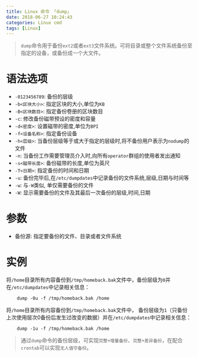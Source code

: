 ```yaml
---
title: Linux 命令 「dump」
date: 2018-06-27 10:24:43
categories: Linux cmd
tags: [Linux]
---
```


> `dump`命令用于备份`ext2`或者`ext3`文件系统。可将目录或整个文件系统备份至指定的设备，或备份成一个大文件。

<!-- more -->

# 语法选项

- `-0123456789`:  备份的层级
- `-b<区块大小>`:   指定区块的大小,单位为`KB`
- `-B<区块数目>`:   指定备份卷册的区块数目
- `-c`:     修改备份磁带预设的密度和容量
- `-d<密度>`:     设置磁带的密度,单位为`BPI`
- `-f<设备名称>`:  指定备份设备
- `-h<层级>`:     当备份层级等于或大于指定的层级时,将不备份用户表示为`nodump`的文件
- `-n`:     当备份工作需要管理员介入时,向所有`operator`群组的使用者发出通知
- `-s<磁带长度>`:   备份磁带的长度,单位为英尺
- `-T<日期>`:     指定备份的时间和日期
- `-u`:     备份完毕后,在`/etc/dumpdates`中记录备份的文件系统,层级,日期与时间等
- `-w`:     与`-W`类似, 单仅需要备份的文件
- `-W`:     显示需要备份的文件及其最后一次备份的层级,时间,日期

# 参数

- 备份源:  指定要备份的文件、目录或者文件系统

# 实例

将`/home`目录所有内容备份到`/tmp/homeback.bak`文件中，备份层级为`0`并在`/etc/dumpdates`中记录相关信息：

```
    dump -0u -f /tmp/homeback.bak /home
```

将`/home`目录所有内容备份到`/tmp/homeback.bak`文件中，
备份层级为`1`（只备份上次使用层次0备份后发生过改变的数据）并在`/etc/dumpdates`中记录相关信息：

```
    dump -1u -f /tmp/homeback.bak /home
```

> 通过`dump`命令的备份层级，可实现`完整+增量备份`、`完整+差异备份`，在配合`crontab`可以实现`无人值守备份`。
